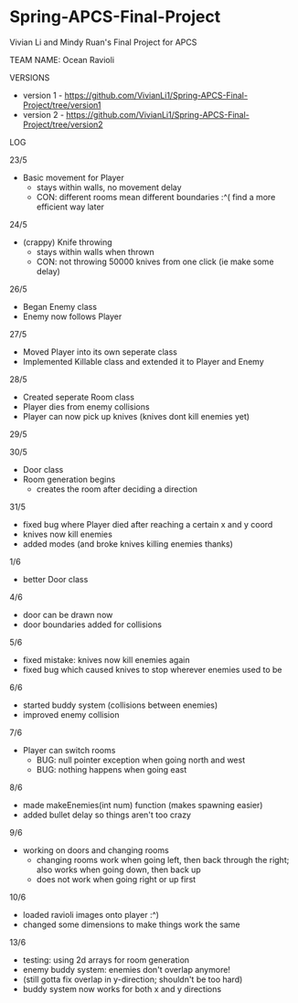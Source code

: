 # Spring-APCS-Final-Project
Vivian Li and Mindy Ruan's Final Project for APCS

TEAM NAME: Ocean Ravioli

VERSIONS
- version 1 - https://github.com/VivianLi1/Spring-APCS-Final-Project/tree/version1
- version 2 - https://github.com/VivianLi1/Spring-APCS-Final-Project/tree/version2

LOG

23/5
- Basic movement for Player
  - stays within walls, no movement delay
  - CON: different rooms mean different boundaries :^( find a more efficient way later

24/5
- (crappy) Knife throwing
  - stays within walls when thrown
  - CON: not throwing 50000 knives from one click (ie make some delay)

26/5
- Began Enemy class
- Enemy now follows Player

27/5
- Moved Player into its own seperate class
- Implemented Killable class and extended it to Player and Enemy

28/5
- Created seperate Room class
- Player dies from enemy collisions
- Player can now pick up knives (knives dont kill enemies yet)

29/5

30/5
- Door class
- Room generation begins
   - creates the room after deciding a direction

31/5
- fixed bug where Player died after reaching a certain x and y coord
- knives now kill enemies
- added modes (and broke knives killing enemies thanks)

1/6
- better Door class

4/6
- door can be drawn now
- door boundaries added for collisions

5/6
- fixed mistake: knives now kill enemies again
- fixed bug which caused knives to stop wherever enemies used to be

6/6
- started buddy system (collisions between enemies)
- improved enemy collision

7/6
- Player can switch rooms
   - BUG: null pointer exception when going north and west
   - BUG: nothing happens when going east

8/6
- made makeEnemies(int num) function (makes spawning easier)
- added bullet delay so things aren't too crazy

9/6
- working on doors and changing rooms
  - changing rooms work when going left, then back through the right; also works when going down, then back up
  - does not work when going right or up first

10/6
- loaded ravioli images onto player :^)
- changed some dimensions to make things work the same

13/6
- testing: using 2d arrays for room generation
- enemy buddy system: enemies don't overlap anymore!
- (still gotta fix overlap in y-direction; shouldn't be too hard)
- buddy system now works for both x and y directions
